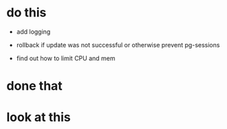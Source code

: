 do this
=======
- add logging
- rollback if update was not successful or otherwise prevent pg-sessions 

- find out how to limit CPU and mem



done that
=========

look at this 
============
